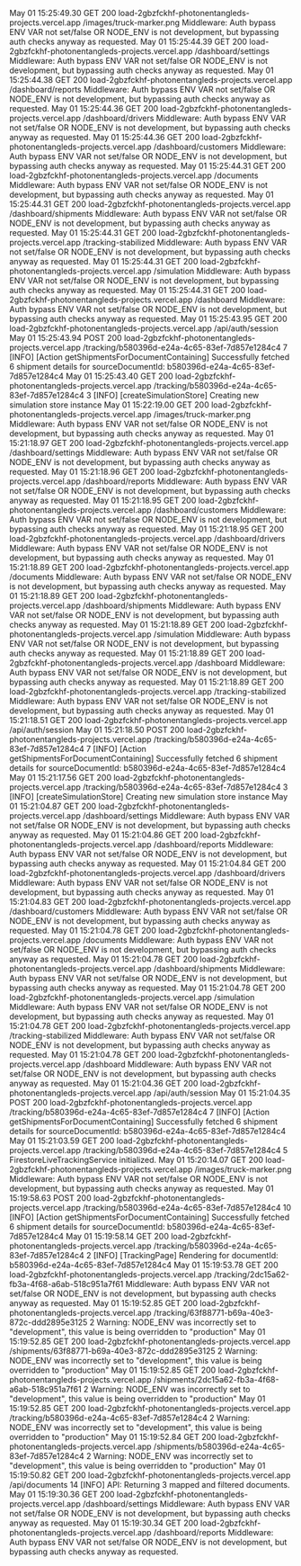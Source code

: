 
May 01 15:25:49.30
GET
200
load-2gbzfckhf-photonentangleds-projects.vercel.app
/images/truck-marker.png
Middleware: Auth bypass ENV VAR not set/false OR NODE_ENV is not development, but bypassing auth checks anyway as requested.
May 01 15:25:44.39
GET
200
load-2gbzfckhf-photonentangleds-projects.vercel.app
/dashboard/settings
Middleware: Auth bypass ENV VAR not set/false OR NODE_ENV is not development, but bypassing auth checks anyway as requested.
May 01 15:25:44.38
GET
200
load-2gbzfckhf-photonentangleds-projects.vercel.app
/dashboard/reports
Middleware: Auth bypass ENV VAR not set/false OR NODE_ENV is not development, but bypassing auth checks anyway as requested.
May 01 15:25:44.36
GET
200
load-2gbzfckhf-photonentangleds-projects.vercel.app
/dashboard/drivers
Middleware: Auth bypass ENV VAR not set/false OR NODE_ENV is not development, but bypassing auth checks anyway as requested.
May 01 15:25:44.36
GET
200
load-2gbzfckhf-photonentangleds-projects.vercel.app
/dashboard/customers
Middleware: Auth bypass ENV VAR not set/false OR NODE_ENV is not development, but bypassing auth checks anyway as requested.
May 01 15:25:44.31
GET
200
load-2gbzfckhf-photonentangleds-projects.vercel.app
/documents
Middleware: Auth bypass ENV VAR not set/false OR NODE_ENV is not development, but bypassing auth checks anyway as requested.
May 01 15:25:44.31
GET
200
load-2gbzfckhf-photonentangleds-projects.vercel.app
/dashboard/shipments
Middleware: Auth bypass ENV VAR not set/false OR NODE_ENV is not development, but bypassing auth checks anyway as requested.
May 01 15:25:44.31
GET
200
load-2gbzfckhf-photonentangleds-projects.vercel.app
/tracking-stabilized
Middleware: Auth bypass ENV VAR not set/false OR NODE_ENV is not development, but bypassing auth checks anyway as requested.
May 01 15:25:44.31
GET
200
load-2gbzfckhf-photonentangleds-projects.vercel.app
/simulation
Middleware: Auth bypass ENV VAR not set/false OR NODE_ENV is not development, but bypassing auth checks anyway as requested.
May 01 15:25:44.31
GET
200
load-2gbzfckhf-photonentangleds-projects.vercel.app
/dashboard
Middleware: Auth bypass ENV VAR not set/false OR NODE_ENV is not development, but bypassing auth checks anyway as requested.
May 01 15:25:43.95
GET
200
load-2gbzfckhf-photonentangleds-projects.vercel.app
/api/auth/session
May 01 15:25:43.94
POST
200
load-2gbzfckhf-photonentangleds-projects.vercel.app
/tracking/b580396d-e24a-4c65-83ef-7d857e1284c4
7
[INFO] [Action getShipmentsForDocumentContaining] Successfully fetched 6 shipment details for sourceDocumentId: b580396d-e24a-4c65-83ef-7d857e1284c4
May 01 15:25:43.40
GET
200
load-2gbzfckhf-photonentangleds-projects.vercel.app
/tracking/b580396d-e24a-4c65-83ef-7d857e1284c4
3
[INFO] [createSimulationStore] Creating new simulation store instance
May 01 15:22:19.00
GET
200
load-2gbzfckhf-photonentangleds-projects.vercel.app
/images/truck-marker.png
Middleware: Auth bypass ENV VAR not set/false OR NODE_ENV is not development, but bypassing auth checks anyway as requested.
May 01 15:21:18.97
GET
200
load-2gbzfckhf-photonentangleds-projects.vercel.app
/dashboard/settings
Middleware: Auth bypass ENV VAR not set/false OR NODE_ENV is not development, but bypassing auth checks anyway as requested.
May 01 15:21:18.96
GET
200
load-2gbzfckhf-photonentangleds-projects.vercel.app
/dashboard/reports
Middleware: Auth bypass ENV VAR not set/false OR NODE_ENV is not development, but bypassing auth checks anyway as requested.
May 01 15:21:18.95
GET
200
load-2gbzfckhf-photonentangleds-projects.vercel.app
/dashboard/customers
Middleware: Auth bypass ENV VAR not set/false OR NODE_ENV is not development, but bypassing auth checks anyway as requested.
May 01 15:21:18.95
GET
200
load-2gbzfckhf-photonentangleds-projects.vercel.app
/dashboard/drivers
Middleware: Auth bypass ENV VAR not set/false OR NODE_ENV is not development, but bypassing auth checks anyway as requested.
May 01 15:21:18.89
GET
200
load-2gbzfckhf-photonentangleds-projects.vercel.app
/documents
Middleware: Auth bypass ENV VAR not set/false OR NODE_ENV is not development, but bypassing auth checks anyway as requested.
May 01 15:21:18.89
GET
200
load-2gbzfckhf-photonentangleds-projects.vercel.app
/dashboard/shipments
Middleware: Auth bypass ENV VAR not set/false OR NODE_ENV is not development, but bypassing auth checks anyway as requested.
May 01 15:21:18.89
GET
200
load-2gbzfckhf-photonentangleds-projects.vercel.app
/simulation
Middleware: Auth bypass ENV VAR not set/false OR NODE_ENV is not development, but bypassing auth checks anyway as requested.
May 01 15:21:18.89
GET
200
load-2gbzfckhf-photonentangleds-projects.vercel.app
/dashboard
Middleware: Auth bypass ENV VAR not set/false OR NODE_ENV is not development, but bypassing auth checks anyway as requested.
May 01 15:21:18.89
GET
200
load-2gbzfckhf-photonentangleds-projects.vercel.app
/tracking-stabilized
Middleware: Auth bypass ENV VAR not set/false OR NODE_ENV is not development, but bypassing auth checks anyway as requested.
May 01 15:21:18.51
GET
200
load-2gbzfckhf-photonentangleds-projects.vercel.app
/api/auth/session
May 01 15:21:18.50
POST
200
load-2gbzfckhf-photonentangleds-projects.vercel.app
/tracking/b580396d-e24a-4c65-83ef-7d857e1284c4
7
[INFO] [Action getShipmentsForDocumentContaining] Successfully fetched 6 shipment details for sourceDocumentId: b580396d-e24a-4c65-83ef-7d857e1284c4
May 01 15:21:17.56
GET
200
load-2gbzfckhf-photonentangleds-projects.vercel.app
/tracking/b580396d-e24a-4c65-83ef-7d857e1284c4
3
[INFO] [createSimulationStore] Creating new simulation store instance
May 01 15:21:04.87
GET
200
load-2gbzfckhf-photonentangleds-projects.vercel.app
/dashboard/settings
Middleware: Auth bypass ENV VAR not set/false OR NODE_ENV is not development, but bypassing auth checks anyway as requested.
May 01 15:21:04.86
GET
200
load-2gbzfckhf-photonentangleds-projects.vercel.app
/dashboard/reports
Middleware: Auth bypass ENV VAR not set/false OR NODE_ENV is not development, but bypassing auth checks anyway as requested.
May 01 15:21:04.84
GET
200
load-2gbzfckhf-photonentangleds-projects.vercel.app
/dashboard/drivers
Middleware: Auth bypass ENV VAR not set/false OR NODE_ENV is not development, but bypassing auth checks anyway as requested.
May 01 15:21:04.83
GET
200
load-2gbzfckhf-photonentangleds-projects.vercel.app
/dashboard/customers
Middleware: Auth bypass ENV VAR not set/false OR NODE_ENV is not development, but bypassing auth checks anyway as requested.
May 01 15:21:04.78
GET
200
load-2gbzfckhf-photonentangleds-projects.vercel.app
/documents
Middleware: Auth bypass ENV VAR not set/false OR NODE_ENV is not development, but bypassing auth checks anyway as requested.
May 01 15:21:04.78
GET
200
load-2gbzfckhf-photonentangleds-projects.vercel.app
/dashboard/shipments
Middleware: Auth bypass ENV VAR not set/false OR NODE_ENV is not development, but bypassing auth checks anyway as requested.
May 01 15:21:04.78
GET
200
load-2gbzfckhf-photonentangleds-projects.vercel.app
/simulation
Middleware: Auth bypass ENV VAR not set/false OR NODE_ENV is not development, but bypassing auth checks anyway as requested.
May 01 15:21:04.78
GET
200
load-2gbzfckhf-photonentangleds-projects.vercel.app
/tracking-stabilized
Middleware: Auth bypass ENV VAR not set/false OR NODE_ENV is not development, but bypassing auth checks anyway as requested.
May 01 15:21:04.78
GET
200
load-2gbzfckhf-photonentangleds-projects.vercel.app
/dashboard
Middleware: Auth bypass ENV VAR not set/false OR NODE_ENV is not development, but bypassing auth checks anyway as requested.
May 01 15:21:04.36
GET
200
load-2gbzfckhf-photonentangleds-projects.vercel.app
/api/auth/session
May 01 15:21:04.35
POST
200
load-2gbzfckhf-photonentangleds-projects.vercel.app
/tracking/b580396d-e24a-4c65-83ef-7d857e1284c4
7
[INFO] [Action getShipmentsForDocumentContaining] Successfully fetched 6 shipment details for sourceDocumentId: b580396d-e24a-4c65-83ef-7d857e1284c4
May 01 15:21:03.59
GET
200
load-2gbzfckhf-photonentangleds-projects.vercel.app
/tracking/b580396d-e24a-4c65-83ef-7d857e1284c4
5
FirestoreLiveTrackingService initialized.
May 01 15:20:14.07
GET
200
load-2gbzfckhf-photonentangleds-projects.vercel.app
/images/truck-marker.png
Middleware: Auth bypass ENV VAR not set/false OR NODE_ENV is not development, but bypassing auth checks anyway as requested.
May 01 15:19:58.63
POST
200
load-2gbzfckhf-photonentangleds-projects.vercel.app
/tracking/b580396d-e24a-4c65-83ef-7d857e1284c4
10
[INFO] [Action getShipmentsForDocumentContaining] Successfully fetched 6 shipment details for sourceDocumentId: b580396d-e24a-4c65-83ef-7d857e1284c4
May 01 15:19:58.14
GET
200
load-2gbzfckhf-photonentangleds-projects.vercel.app
/tracking/b580396d-e24a-4c65-83ef-7d857e1284c4
2
[INFO] [TrackingPage] Rendering for documentId: b580396d-e24a-4c65-83ef-7d857e1284c4
May 01 15:19:53.78
GET
200
load-2gbzfckhf-photonentangleds-projects.vercel.app
/tracking/2dc15a62-fb3a-4f68-a6ab-518c951a7f61
Middleware: Auth bypass ENV VAR not set/false OR NODE_ENV is not development, but bypassing auth checks anyway as requested.
May 01 15:19:52.85
GET
200
load-2gbzfckhf-photonentangleds-projects.vercel.app
/tracking/63f88771-b69a-40e3-872c-ddd2895e3125
2
Warning: NODE_ENV was incorrectly set to "development", this value is being overridden to "production"
May 01 15:19:52.85
GET
200
load-2gbzfckhf-photonentangleds-projects.vercel.app
/shipments/63f88771-b69a-40e3-872c-ddd2895e3125
2
Warning: NODE_ENV was incorrectly set to "development", this value is being overridden to "production"
May 01 15:19:52.85
GET
200
load-2gbzfckhf-photonentangleds-projects.vercel.app
/shipments/2dc15a62-fb3a-4f68-a6ab-518c951a7f61
2
Warning: NODE_ENV was incorrectly set to "development", this value is being overridden to "production"
May 01 15:19:52.85
GET
200
load-2gbzfckhf-photonentangleds-projects.vercel.app
/tracking/b580396d-e24a-4c65-83ef-7d857e1284c4
2
Warning: NODE_ENV was incorrectly set to "development", this value is being overridden to "production"
May 01 15:19:52.84
GET
200
load-2gbzfckhf-photonentangleds-projects.vercel.app
/shipments/b580396d-e24a-4c65-83ef-7d857e1284c4
2
Warning: NODE_ENV was incorrectly set to "development", this value is being overridden to "production"
May 01 15:19:50.82
GET
200
load-2gbzfckhf-photonentangleds-projects.vercel.app
/api/documents
14
[INFO] API: Returning 3 mapped and filtered documents.
May 01 15:19:30.36
GET
200
load-2gbzfckhf-photonentangleds-projects.vercel.app
/dashboard/settings
Middleware: Auth bypass ENV VAR not set/false OR NODE_ENV is not development, but bypassing auth checks anyway as requested.
May 01 15:19:30.34
GET
200
load-2gbzfckhf-photonentangleds-projects.vercel.app
/dashboard/reports
Middleware: Auth bypass ENV VAR not set/false OR NODE_ENV is not development, but bypassing auth checks anyway as requested.
